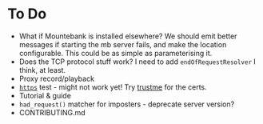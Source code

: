 # To Do

* What if Mountebank is installed elsewhere? We should emit better messages if starting the mb server fails, and make the location configurable. This could be as simple as parameterising it. 
* Does the TCP protocol stuff work? I need to add `endOfRequestResolver` I think, at least.
* Proxy record/playback
* [`https`](http://www.mbtest.org/docs/protocols/https) test - might not work yet! Try [trustme](https://github.com/python-trio/trustme) for the certs.
* Tutorial & guide
* `had_request()` matcher for imposters - deprecate server version?
* CONTRIBUTING.md
